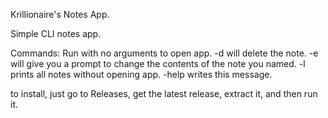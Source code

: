 Krillionaire's Notes App.

Simple CLI notes app.

Commands:
  Run with no arguments to open app.
  -d <noteName> will delete the note.
  -e <noteName> will give you a prompt to change the contents of the note you named.
  -l prints all notes without opening app.
  -help writes this message.

  to install, just go to Releases, get the latest release, extract it, and then run it.
